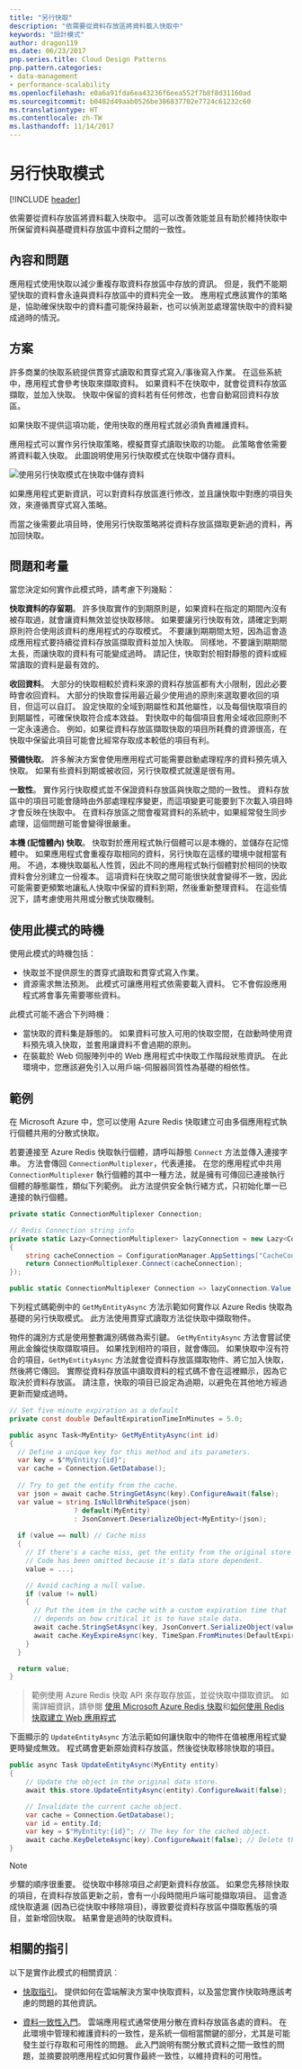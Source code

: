 ```yaml
---
title: "另行快取"
description: "依需要從資料存放區將資料載入快取中"
keywords: "設計模式"
author: dragon119
ms.date: 06/23/2017
pnp.series.title: Cloud Design Patterns
pnp.pattern.categories:
- data-management
- performance-scalability
ms.openlocfilehash: e0a6a91fda6ea43236f6eea552f7b8f8d31160ad
ms.sourcegitcommit: b0482d49aab0526be386837702e7724c61232c60
ms.translationtype: HT
ms.contentlocale: zh-TW
ms.lasthandoff: 11/14/2017
---
```

# <a name="cache-aside-pattern"></a>另行快取模式

[!INCLUDE [header](../_includes/header.md)]

依需要從資料存放區將資料載入快取中。 這可以改善效能並且有助於維持快取中所保留資料與基礎資料存放區中資料之間的一致性。

## <a name="context-and-problem"></a>內容和問題

應用程式使用快取以減少重複存取資料存放區中存放的資訊。 但是，我們不能期望快取的資料會永遠與資料存放區中的資料完全一致。 應用程式應該實作的策略是，協助確保快取中的資料盡可能保持最新，也可以偵測並處理當快取中的資料變成過時的情況。

## <a name="solution"></a>方案

許多商業的快取系統提供貫穿式讀取和貫穿式寫入/事後寫入作業。 在這些系統中，應用程式會參考快取來擷取資料。 如果資料不在快取中，就會從資料存放區擷取，並加入快取。 快取中保留的資料若有任何修改，也會自動寫回資料存放區。

如果快取不提供這項功能，使用快取的應用程式就必須負責維護資料。

應用程式可以實作另行快取策略，模擬貫穿式讀取快取的功能。 此策略會依需要將資料載入快取。 此圖說明使用另行快取模式在快取中儲存資料。

![使用另行快取模式在快取中儲存資料](./_images/cache-aside-diagram.png)


如果應用程式更新資訊，可以對資料存放區進行修改，並且讓快取中對應的項目失效，來遵循貫穿式寫入策略。

而當之後需要此項目時，使用另行快取策略將從資料存放區擷取更新過的資料，再加回快取。

## <a name="issues-and-considerations"></a>問題和考量

當您決定如何實作此模式時，請考慮下列幾點： 

**快取資料的存留期**。 許多快取實作的到期原則是，如果資料在指定的期間內沒有被存取過，就會讓資料無效並從快取移除。 如果要讓另行快取有效，請確定到期原則符合使用該資料的應用程式的存取模式。 不要讓到期期間太短，因為這會造成應用程式要持續從資料存放區擷取資料並加入快取。 同樣地，不要讓到期期間太長，而讓快取的資料有可能變成過時。 請記住，快取對於相對靜態的資料或經常讀取的資料是最有效的。

**收回資料**。 大部分的快取相較於資料來源的資料存放區都有大小限制，因此必要時會收回資料。 大部分的快取會採用最近最少使用過的原則來選取要收回的項目，但這可以自訂。 設定快取的全域到期屬性和其他屬性，以及每個快取項目的到期屬性，可確保快取符合成本效益。 對快取中的每個項目套用全域收回原則不一定永遠適合。 例如，如果從資料存放區擷取快取的項目所耗費的資源很高，在快取中保留此項目可能會比經常存取成本較低的項目有利。

**預備快取**。 許多解決方案會使用應用程式可能需要啟動處理程序的資料預先填入快取。 如果有些資料到期或被收回，另行快取模式就還是很有用。

**一致性**。 實作另行快取模式並不保證資料存放區與快取之間的一致性。 資料存放區中的項目可能會隨時由外部處理程序變更，而這項變更可能要到下次載入項目時才會反映在快取中。 在資料存放區之間會複寫資料的系統中，如果經常發生同步處理，這個問題可能會變得很嚴重。

**本機 (記憶體內) 快取**。 快取對於應用程式執行個體可以是本機的，並儲存在記憶體中。 如果應用程式會重複存取相同的資料，另行快取在這樣的環境中就相當有用。 不過，本機快取屬私人性質，因此不同的應用程式執行個體對於相同的快取資料會分別建立一份複本。 這項資料在快取之間可能很快就會變得不一致，因此可能需要更頻繁地讓私人快取中保留的資料到期，然後重新整理資料。 在這些情況下，請考慮使用共用或分散式快取機制。

## <a name="when-to-use-this-pattern"></a>使用此模式的時機

使用此模式的時機包括：

- 快取並不提供原生的貫穿式讀取和貫穿式寫入作業。
- 資源需求無法預測。 此模式可讓應用程式依需要載入資料。 它不會假設應用程式將會事先需要哪些資料。

此模式可能不適合下列時機︰

- 當快取的資料集是靜態的。 如果資料可放入可用的快取空間，在啟動時使用資料預先填入快取，並套用讓資料不會過期的原則。
- 在裝載於 Web 伺服陣列中的 Web 應用程式中快取工作階段狀態資訊。 在此環境中，您應該避免引入以用戶端-伺服器同質性為基礎的相依性。

## <a name="example"></a>範例

在 Microsoft Azure 中，您可以使用 Azure Redis 快取建立可由多個應用程式執行個體共用的分散式快取。 

若要連接至 Azure Redis 快取執行個體，請呼叫靜態 `Connect` 方法並傳入連接字串。 方法會傳回 `ConnectionMultiplexer`，代表連接。 在您的應用程式中共用 `ConnectionMultiplexer` 執行個體的其中一種方法，就是擁有可傳回已連接執行個體的靜態屬性，類似下列範例。 此方法提供安全執行緒方式，只初始化單一已連接的執行個體。

```csharp
private static ConnectionMultiplexer Connection;

// Redis Connection string info
private static Lazy<ConnectionMultiplexer> lazyConnection = new Lazy<ConnectionMultiplexer>(() =>
{
    string cacheConnection = ConfigurationManager.AppSettings["CacheConnection"].ToString();
    return ConnectionMultiplexer.Connect(cacheConnection);
});

public static ConnectionMultiplexer Connection => lazyConnection.Value;
```

下列程式碼範例中的 `GetMyEntityAsync` 方法示範如何實作以 Azure Redis 快取為基礎的另行快取模式。 此方法使用貫穿式讀取方法從快取中擷取物件。

物件的識別方式是使用整數識別碼做為索引鍵。 `GetMyEntityAsync` 方法會嘗試使用此金鑰從快取擷取項目。 如果找到相符的項目，就會傳回。 如果快取中沒有符合的項目，`GetMyEntityAsync` 方法就會從資料存放區擷取物件、將它加入快取，然後將它傳回。 實際從資料存放區中讀取資料的程式碼不會在這裡顯示，因為它取決於資料存放區。 請注意，快取的項目已設定為過期，以避免在其他地方經過更新而變成過時。


```csharp
// Set five minute expiration as a default
private const double DefaultExpirationTimeInMinutes = 5.0;

public async Task<MyEntity> GetMyEntityAsync(int id)
{
  // Define a unique key for this method and its parameters.
  var key = $"MyEntity:{id}";
  var cache = Connection.GetDatabase();
  
  // Try to get the entity from the cache.
  var json = await cache.StringGetAsync(key).ConfigureAwait(false);
  var value = string.IsNullOrWhiteSpace(json) 
                ? default(MyEntity) 
                : JsonConvert.DeserializeObject<MyEntity>(json);
  
  if (value == null) // Cache miss
  {
    // If there's a cache miss, get the entity from the original store and cache it.
    // Code has been omitted because it's data store dependent.  
    value = ...;

    // Avoid caching a null value.
    if (value != null)
    {
      // Put the item in the cache with a custom expiration time that 
      // depends on how critical it is to have stale data.
      await cache.StringSetAsync(key, JsonConvert.SerializeObject(value)).ConfigureAwait(false);
      await cache.KeyExpireAsync(key, TimeSpan.FromMinutes(DefaultExpirationTimeInMinutes)).ConfigureAwait(false);
    }
  }

  return value;
}
```

>  範例使用 Azure Redis 快取 API 來存取存放區，並從快取中擷取資訊。 如需詳細資訊，請參閱 [使用 Microsoft Azure Redis 快取](https://docs.microsoft.com/en-us/azure/redis-cache/cache-dotnet-how-to-use-azure-redis-cache)和[如何使用 Redis 快取建立 Web 應用程式](https://docs.microsoft.com/en-us/azure/redis-cache/cache-web-app-howto)

下面顯示的 `UpdateEntityAsync` 方法示範如何讓快取中的物件在值被應用程式變更時變成無效。 程式碼會更新原始資料存放區，然後從快取移除快取的項目。

```csharp
public async Task UpdateEntityAsync(MyEntity entity)
{
    // Update the object in the original data store.
    await this.store.UpdateEntityAsync(entity).ConfigureAwait(false); 

    // Invalidate the current cache object.
    var cache = Connection.GetDatabase();
    var id = entity.Id;
    var key = $"MyEntity:{id}"; // The key for the cached object.
    await cache.KeyDeleteAsync(key).ConfigureAwait(false); // Delete this key from the cache.
}
```

> [!NOTE]
> 步驟的順序很重要。 從快取中移除項目*之前*更新資料存放區。 如果您先移除快取的項目，在資料存放區更新之前，會有一小段時間用戶端可能擷取項目。 這會造成快取遺漏 (因為已從快取中移除項目)，導致要從資料存放區中擷取舊版的項目，並新增回快取。 結果會是過時的快取資料。


## <a name="related-guidance"></a>相關的指引 

以下是實作此模式的相關資訊︰

- [快取指引](https://docs.microsoft.com/en-us/azure/architecture/best-practices/caching)。 提供如何在雲端解決方案中快取資料，以及當您實作快取時應該考慮的問題的其他資訊。

- [資料一致性入門](https://msdn.microsoft.com/library/dn589800.aspx)。 雲端應用程式通常使用分散在資料存放區各處的資料。 在此環境中管理和維護資料的一致性，是系統一個相當關鍵的部分，尤其是可能發生並行存取和可用性的問題。 此入門說明有關分散式資料之間一致性的問題，並摘要說明應用程式如何實作最終一致性，以維持資料的可用性。
